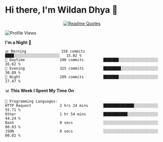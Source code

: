# Hi there, I'm Wildan Dhya 👋 

<div align="center">
  <a href="https://github.com/piyushsuthar/github-readme-quotes">
    <img src="https://quotes-github-readme.vercel.app/api?quote=Try%2C%20Fail%2C%20Retry&author=unknown&type=vertical&theme=dark" alt="Readme Quotes">
  </a>
</div>

<!--START_SECTION:waka-->
![Profile Views](http://img.shields.io/badge/Profile%20Views-0-blue)

**I'm a Night 🦉** 

```text
🌞 Morning                158 commits         ████░░░░░░░░░░░░░░░░░░░░░   15.02 % 
🌆 Daytime                280 commits         ███████░░░░░░░░░░░░░░░░░░   26.62 % 
🌃 Evening                325 commits         ████████░░░░░░░░░░░░░░░░░   30.89 % 
🌙 Night                  289 commits         ███████░░░░░░░░░░░░░░░░░░   27.47 % 
```


📊 **This Week I Spent My Time On** 

```text
💬 Programming Languages: 
HTTP Request             2 hrs 24 mins       ██████████████░░░░░░░░░░░   55.71 % 
Other                    1 hr 54 mins        ███████████░░░░░░░░░░░░░░   44.24 % 
Bash                     0 secs              ░░░░░░░░░░░░░░░░░░░░░░░░░   00.03 % 
JSON                     0 secs              ░░░░░░░░░░░░░░░░░░░░░░░░░   00.02 % 
```


<!--END_SECTION:waka-->

<!--## GitHub Stats-->
<!--![Top Languages](https://github-readme-stats.vercel.app/api/top-langs/?username=wildandhya&layout=compact&theme=dracula)-->











